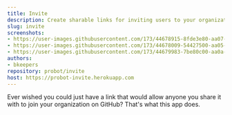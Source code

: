 ```yaml
---
title: Invite
description: Create sharable links for inviting users to your organization.
slug: invite
screenshots:
- https://user-images.githubusercontent.com/173/44678915-8fde3e80-aa07-11e8-9f27-b727bb34dd04.png
- https://user-images.githubusercontent.com/173/44678009-54427500-aa05-11e8-82d8-eb024b9970dc.png
- https://user-images.githubusercontent.com/173/44679983-7be80c00-aa0a-11e8-9183-6aaffa567754.png
authors:
- bkeepers
repository: probot/invite
host: https://probot-invite.herokuapp.com
---
```


Ever wished you could just have a link that would allow anyone you share it with to join your organization on GitHub? That's what this app does.
